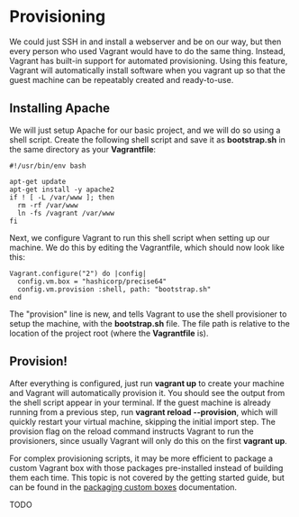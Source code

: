 # Provisioning #

We could just SSH in and install a webserver and be on our way, but then every person who used Vagrant would have to do the same thing. Instead, Vagrant has built-in support for automated provisioning. Using this feature, Vagrant will automatically install software when you vagrant up so that the guest machine can be repeatably created and ready-to-use.

## Installing Apache ##

We will just setup Apache for our basic project, and we will do so using a shell script. Create the following shell script and save it as **bootstrap.sh** in the same directory as your **Vagrantfile**:

    #!/usr/bin/env bash

    apt-get update
    apt-get install -y apache2
    if ! [ -L /var/www ]; then
      rm -rf /var/www
      ln -fs /vagrant /var/www
    fi

Next, we configure Vagrant to run this shell script when setting up our machine. We do this by editing the Vagrantfile, which should now look like this:

    Vagrant.configure("2") do |config|
      config.vm.box = "hashicorp/precise64"
      config.vm.provision :shell, path: "bootstrap.sh"
    end

The "provision" line is new, and tells Vagrant to use the shell provisioner to setup the machine, with the **bootstrap.sh** file. The file path is relative to the location of the project root (where the **Vagrantfile** is).

## Provision! ##

After everything is configured, just run **vagrant up** to create your machine and Vagrant will automatically provision it. You should see the output from the shell script appear in your terminal. If the guest machine is already running from a previous step, run **vagrant reload --provision**, which will quickly restart your virtual machine, skipping the initial import step. The provision flag on the reload command instructs Vagrant to run the provisioners, since usually Vagrant will only do this on the first **vagrant up**.

For complex provisioning scripts, it may be more efficient to package a custom Vagrant box with those packages pre-installed instead of building them each time. This topic is not covered by the getting started guide, but can be found in the [packaging custom boxes](https://www.vagrantup.com/docs/boxes/base.html) documentation.

TODO
